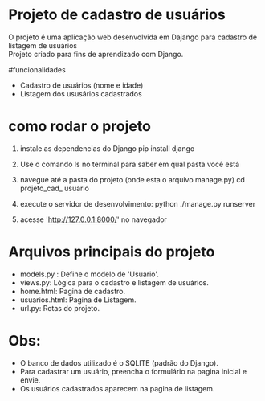 # Projeto de cadastro de usuários 
O projeto é uma aplicação web desenvolvida em Dajango para cadastro de listagem de usuários  
Projeto criado para fins de aprendizado com Django.

#funcionalidades 
- Cadastro de usuários (nome e idade)
- Listagem dos ususários cadastrados

# como rodar o projeto 
 
1. instale as dependencias do Django 
pip install django 

2. Use o comando ls no terminal para saber em qual pasta você está

3. navegue até a pasta do projeto (onde esta o arquivo manage.py)
cd projeto_cad_ usuario 

4. execute o servidor de desenvolvimento: 
python ./manage.py runserver 

5. acesse 'http://127.0.0.1:8000/' no navegador

# Arquivos principais do projeto
- models.py : Define o modelo de 'Usuario'.
- views.py: Lógica para o cadastro e listagem de usuários.
- home.html: Pagina de cadastro.
- usuarios.html: Pagina de Listagem.
- url.py: Rotas do projeto.
  
# Obs: 
- O banco de dados utilizado é o SQLITE (padrão do Django).
- Para cadastrar um usuário, preencha o formulário na pagina inicial e envie. 
- Os usuários cadastrados aparecem na pagina de listagem.

